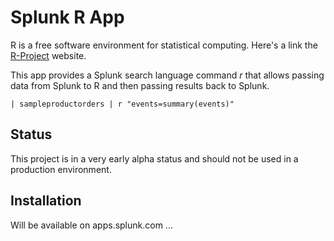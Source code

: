 Splunk R App
===
R is a free software environment for statistical computing.
Here's a link the [R-Project](http://www.r-project.org/) website.

This app provides a Splunk search language command *r* that allows passing
data from Splunk to R and then passing results back to Splunk.

    | sampleproductorders | r "events=summary(events)"

Status
---
This project is in a very early alpha status and should not be used in a
production environment.

Installation
---
Will be available on apps.splunk.com ...